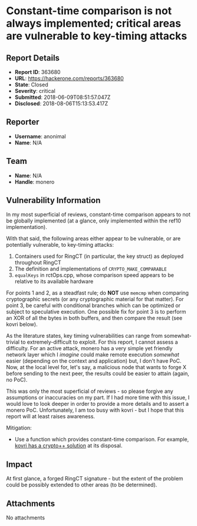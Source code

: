 # Constant-time comparison is not always implemented; critical areas are vulnerable to key-timing attacks

## Report Details
- **Report ID**: 363680
- **URL**: https://hackerone.com/reports/363680
- **State**: Closed
- **Severity**: critical
- **Submitted**: 2018-06-09T08:51:57.047Z
- **Disclosed**: 2018-08-06T15:13:53.417Z

## Reporter
- **Username**: anonimal
- **Name**: N/A

## Team
- **Name**: N/A
- **Handle**: monero

## Vulnerability Information
In my most superficial of reviews, constant-time comparison appears to not be globally implemented (at a glance, only implemented within the ref10 implementation).

With that said, the following areas either appear to be vulnerable, or are potentially vulnerable, to key-timing attacks:

1. Containers used for RingCT (in particular, the key struct) as deployed throughout RingCT
2. The definition and implementations of `CRYPTO_MAKE_COMPARABLE`
3. `equalKeys` in rctOps.cpp, whose comparison speed appears to be relative to its available hardware

For points 1 and 2, as a steadfast rule; do **NOT** use `memcmp` when comparing cryptographic secrets (or any cryptographic material for that matter). For point 3, be careful with conditional branches which can be optimized or subject to speculative execution. One possible fix for point 3 is to perform an XOR of all the bytes in both buffers, and then compare the result (see kovri below).

As the literature states, key timing vulnerabilities can range from somewhat-trivial to extremely-difficult to exploit. For this report, I cannot assess a difficulty. For an active attack, monero has a very simple yet friendly network layer which I *imagine* could make remote execution *somewhat* easier (depending on the context and application) but, I don't have PoC. Now, at the local level for, let's say, a malicious node that wants to forge X before sending to the next peer, the results could be easier to attain (again, no PoC).

This was only the most superficial of reviews - so please forgive any assumptions or inaccuracies on my part. If I had more time with this issue, I would love to look deeper in order to provide a more details and to assert a monero PoC. Unfortunately, I am too busy with kovri - but I hope that this report will at least raises awareness.

Mitigation:

- Use a function which provides constant-time comparison. For example, [kovri has a crypto++ solution](https://github.com/monero-project/kovri/issues/895) at its disposal.

## Impact

At first glance, a forged RingCT signature - but the extent of the problem could be possibly extended to other areas (to be determined).

## Attachments
No attachments
